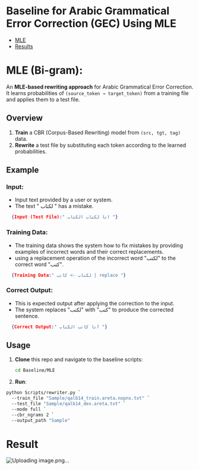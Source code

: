 # Baseline for Arabic Grammatical Error Correction (GEC) Using MLE

-  [MLE](#mle-bi-gram)
-  [Results](#result)


# MLE (Bi-gram):
An **MLE-based rewriting approach** for Arabic Grammatical Error Correction. It learns probabilities of `(source_token → target_token)` from a training file and applies them to a test file.

## Overview
1. **Train** a CBR (Corpus-Based Rewriting) model from `(src, tgt, tag)` data.
2. **Rewrite** a test file by substituting each token according to the learned probabilities.

## Example

### Input: 
- Input text provided by a user or system.
- The text " لكتاب " has a mistake.

```json
  {Input (Test File):" انا لكتاب الكتاب "}
  ```
### Training Data: 
- The training data shows the system how to fix mistakes by providing examples of incorrect words and their correct replacements.
- using a replacement operation of the incorrect word "لكتب" to the correct word "كتب".
```json
  {Training Data:" لكتاب -> كاتب | replace "}
  ```
### Correct Output: 
- This is expected output after applying the correction to the input.
- The system replaces "لكتب" with "كتب" to produce the corrected sentence.

```json
  {Correct Output:" أنا كاتب الكتاب "}
  ```
  


## Usage
1. **Clone** this repo and navigate to the baseline scripts:
   ```bash
   cd Baseline/MLE
   ```
2. **Run**:
```bash
python Scripts/rewriter.py `
  --train_file "Sample/qalb14_train.areta.nopnx.txt" `
  --test_file "Sample/qalb14_dev.areta.txt" `
  --mode full `
  --cbr_ngrams 2 `
  --output_path "Sample"
```


# Result
![Uploading image.png…]()

